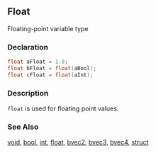 ## Float
Floating-point variable type

### Declaration
```glsl
float aFloat = 1.0;
float bFloat = float(aBool);
float cFloat = float(aInt);
```

### Description 
```float``` is used for floating point values.

### See Also
[void](index.html#void.md), [bool](index.html#bool.md), [int](index.html#int.md), [float](index.html#float.md), [bvec2](index.html#bvec2.md), [bvec3](index.html#bvec3.md), [bvec4](index.html#bvec4.md), [struct](index.html#struct.md)